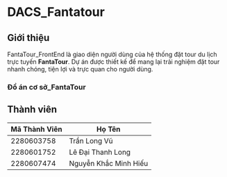 # DACS_Fantatour

##  Giới thiệu
FantaTour_FrontEnd là giao diện người dùng của hệ thống đặt tour du lịch trực tuyến **FantaTour**. Dự án được thiết kế để mang lại trải nghiệm đặt tour nhanh chóng, tiện lợi và trực quan cho người dùng.
### Đồ án cơ sở_FantaTour 
## Thành viên
| Mã Thành Viên | Họ Tên |
|--------------|---------|
| 2280603758       | Trần Long Vũ | 
| 2280601752       | Lê Đại Thanh Long | 
| 2280607474       | Nguyễn Khắc Minh Hiếu |
